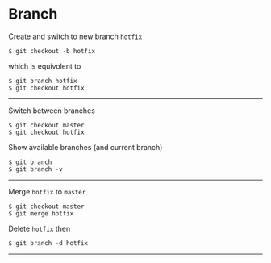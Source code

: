 
Branch
=======

Create and switch to new branch `hotfix`

    $ git checkout -b hotfix

which is equivolent to 

    $ git branch hotfix
    $ git checkout hotfix

-------

Switch between branches

    $ git checkout master
    $ git checkout hotfix

Show available branches (and current branch)

    $ git branch
    $ git branch -v 

-------

Merge `hotfix` to `master`

    $ git checkout master
    $ git merge hotfix

Delete `hotfix` then

    $ git branch -d hotfix

-------






